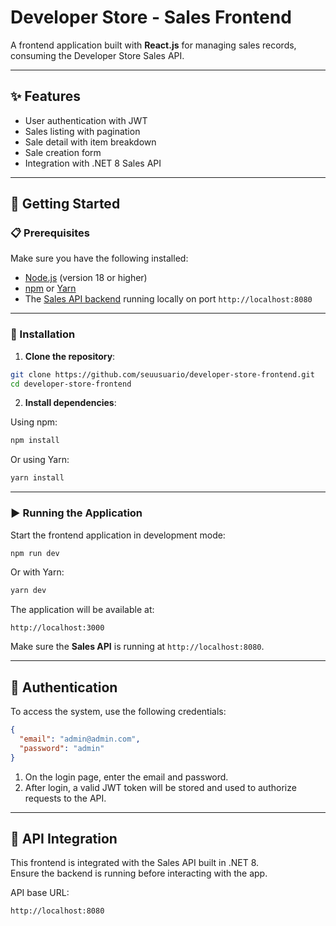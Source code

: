 # Developer Store - Sales Frontend

A frontend application built with **React.js** for managing sales records, consuming the Developer Store Sales API.

---

## ✨ Features

- User authentication with JWT
- Sales listing with pagination
- Sale detail with item breakdown
- Sale creation form
- Integration with .NET 8 Sales API

---

## 🚀 Getting Started

### 📋 Prerequisites

Make sure you have the following installed:

- [Node.js](https://nodejs.org/) (version 18 or higher)
- [npm](https://www.npmjs.com/) or [Yarn](https://yarnpkg.com/)
- The [Sales API backend](https://github.com/seuusuario/DeveloperStore) running locally on port `http://localhost:8080`

---

### 🔧 Installation

1. **Clone the repository**:

```bash
git clone https://github.com/seuusuario/developer-store-frontend.git
cd developer-store-frontend
```

2. **Install dependencies**:

Using npm:

```bash
npm install
```

Or using Yarn:

```bash
yarn install
```

---

### ▶️ Running the Application

Start the frontend application in development mode:

```bash
npm run dev
```

Or with Yarn:

```bash
yarn dev
```

The application will be available at:

```
http://localhost:3000
```

Make sure the **Sales API** is running at `http://localhost:8080`.

---

## 🔐 Authentication

To access the system, use the following credentials:

```json
{
  "email": "admin@admin.com",
  "password": "admin"
}
```

1. On the login page, enter the email and password.
2. After login, a valid JWT token will be stored and used to authorize requests to the API.

---

## 🔄 API Integration

This frontend is integrated with the Sales API built in .NET 8.  
Ensure the backend is running before interacting with the app.

API base URL:  
```
http://localhost:8080
```